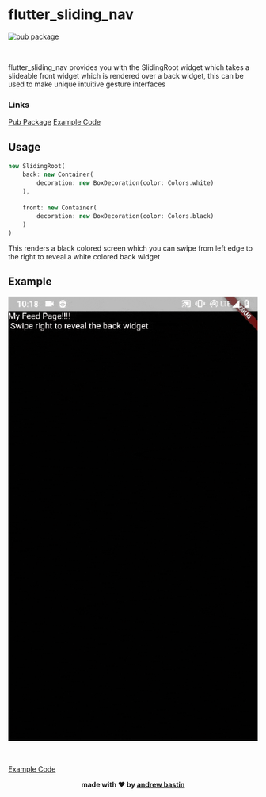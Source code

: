 # flutter_sliding_nav
[![pub package](https://img.shields.io/pub/v/flutter_sliding_nav.svg)](https://pub.dartlang.org/packages/flutter_sliding_nav)

<br>

flutter_sliding_nav provides you with the SlidingRoot widget which takes a slideable front widget which is rendered over a back widget, this can be used to make unique intuitive gesture interfaces

### Links
[Pub Package](https://pub.dartlang.org/packages/flutter_sliding_nav)
[Example Code](https://github.com/AndrewBastin/flutter_sliding_nav/tree/master/example)

## Usage
```dart
new SlidingRoot(
    back: new Container(
        decoration: new BoxDecoration(color: Colors.white)
    ),

    front: new Container(
        decoration: new BoxDecoration(color: Colors.black)
    )
)
```
This renders a black colored screen which you can swipe from left edge to the right to reveal a white colored back widget

## Example

![GIF](art/example.gif)

<br>

[Example Code](https://github.com/AndrewBastin/flutter_sliding_nav/tree/master/example)

<p align="center"><b>made with ❤️ by <a href="https://github.com/AndrewBastin">andrew bastin</a></b></p>
